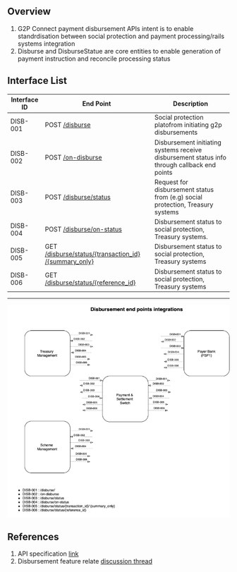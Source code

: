 ## Overview
1. G2P Connect payment disbursement APIs intent is to enable standrdisation between social protection and payment processing/rails systems integration
2. Disburse and DisburseStatue are core entities to enable generation of payment instruction and reconcile processing status 


## Interface List

| Interface ID   | End Point | Description | 
| -------------- | --------- | ----------- |
| DISB-001 | POST [/disburse](https://g2p-connect.github.io/specs/dist/g2p-disburse.html#tag/1.-Disbursement/operation/post_g2p_disburse) |  Social protection platofrom initiating g2p disbursements | 
| DISB-002 | POST [/on-disburse](https://g2p-connect.github.io/specs/dist/g2p-disburse.html#tag/1.-Disbursement/operation/post_g2p_on-disburse) | Disbursement initiating systems receive disbursement status info through callback end points| 
| DISB-003 | POST [/disburse/status](https://g2p-connect.github.io/specs/dist/g2p-disburse.html#tag/1.-Disbursement/operation/post_g2p_disburse_status) | Request for disbursement status from (e.g) social protection, Treasury systems | 
| DISB-004 | POST [/disburse/on-status](https://g2p-connect.github.io/specs/dist/g2p-disburse.html#tag/1.-Disbursement/operation/post_g2p_disburse_on-status) | Disbursement status to social protection, Treasury systems. | 
| DISB-005 | GET [/disburse/status/{transaction_id} /{summary_only}](https://g2p-connect.github.io/specs/dist/g2p-disburse.html#tag/1.-Disbursement/operation/get_g2p_disburse_status_by_msg_id) | Disbursement status to social protection, Treasury systems | 
| DISB-006 | GET [/disburse/status/{reference_id}](https://g2p-connect.github.io/specs/dist/g2p-disburse.html#tag/1.-Disbursement/operation/get_g2p_disburse_status_by_req_id) | Disbursement status to social protection, Treasury systems | 


***

![](./images/draw.io/interface-disb.drawio.png)


## References
1. API specification [link](https://g2p-connect.github.io/specs/dist/g2p-disburse.html)
2. Disbursement feature relate [discussion thread](https://github.com/G2P-Connect/.github/discussions)